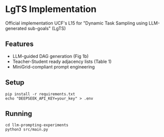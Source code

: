 # LgTS Implementation

Official implementation UCF's L15 for "Dynamic Task Sampling using LLM-generated sub-goals" (LgTS)

## Features
- LLM-guided DAG generation (Fig 1b)
- Teacher-Student ready adjacency lists (Table 1)
- MiniGrid-compliant prompt engineering

## Setup
```
pip install -r requirements.txt
echo "DEEPSEEK_API_KEY=your_key" > .env
```

## Running
```
cd llm-prompting-experiments
python3 src/main.py
```